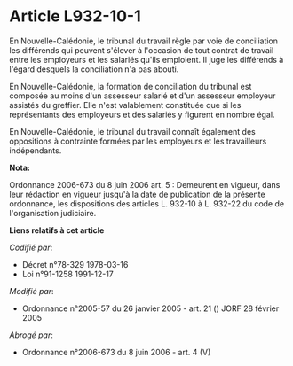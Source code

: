 # Article L932-10-1

En Nouvelle-Calédonie, le tribunal du travail règle par voie de conciliation les différends qui peuvent s'élever à l'occasion
de tout contrat de travail entre les employeurs et les salariés qu'ils emploient. Il juge les différends à l'égard desquels
la conciliation n'a pas abouti.

En Nouvelle-Calédonie, la formation de conciliation du tribunal est composée au moins d'un assesseur salarié et d'un
assesseur employeur assistés du greffier. Elle n'est valablement constituée que si les représentants des employeurs et des
salariés y figurent en nombre égal.

En Nouvelle-Calédonie, le tribunal du travail connaît également des oppositions à contrainte formées par les employeurs et
les travailleurs indépendants.

**Nota:**

Ordonnance 2006-673 du 8 juin 2006 art. 5 : Demeurent en vigueur, dans leur rédaction en vigueur jusqu'à la date de
publication de la présente ordonnance, les dispositions des articles L. 932-10 à L. 932-22 du code de l'organisation
judiciaire.

**Liens relatifs à cet article**

_Codifié par_:

  - Décret n°78-329 1978-03-16
  - Loi n°91-1258 1991-12-17

_Modifié par_:

  - Ordonnance n°2005-57 du 26 janvier 2005 - art. 21 () JORF 28 février 2005

_Abrogé par_:

  - Ordonnance n°2006-673 du 8 juin 2006 - art. 4 (V)

